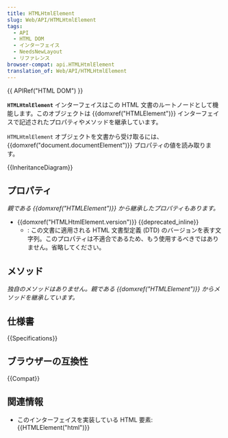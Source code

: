 ```yaml
---
title: HTMLHtmlElement
slug: Web/API/HTMLHtmlElement
tags:
  - API
  - HTML DOM
  - インターフェイス
  - NeedsNewLayout
  - リファレンス
browser-compat: api.HTMLHtmlElement
translation_of: Web/API/HTMLHtmlElement
---
```

{{ APIRef("HTML DOM") }}

**`HTMLHtmlElement`** インターフェイスはこの HTML 文書のルートノードとして機能します。このオブジェクトは {{domxref("HTMLElement")}} インターフェイスで記述されたプロパティやメソッドを継承しています。

`HTMLHtmlElement` オブジェクトを文書から受け取るには、 {{domxref("document.documentElement")}} プロパティの値を読み取ります。

{{InheritanceDiagram}}

## プロパティ

_親である {{domxref("HTMLElement")}} から継承したプロパティもあります。_

- {{domxref("HTMLHtmlElement.version")}} {{deprecated_inline}}
  - : この文書に適用される HTML 文書型定義 (DTD) のバージョンを表す文字列。このプロパティは不適合であるため、もう使用するべきではありません。省略してください。

## メソッド

_独自のメソッドはありません。親である {{domxref("HTMLElement")}} からメソッドを継承しています。_

## 仕様書

{{Specifications}}

## ブラウザーの互換性

{{Compat}}

## 関連情報

- このインターフェイスを実装している HTML 要素: {{HTMLElement("html")}}
